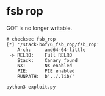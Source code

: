 # fsb rop

GOT is no longer writable.

```
# checksec fsb_rop
[*] '/stack-bof/6_fsb_rop/fsb_rop'
    Arch:     amd64-64-little
 -> RELRO:    Full RELRO
    Stack:    Canary found
    NX:       NX enabled
    PIE:      PIE enabled
    RUNPATH:  b'../.lib/'
```

```
python3 exploit.py
```
